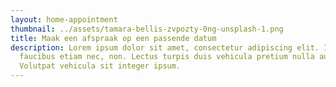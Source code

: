 ```yaml
---
layout: home-appointment
thumbnail: ../assets/tamara-bellis-zvpozty-0ng-unsplash-1.png
title: Maak een afspraak op een passende datum
description: Lorem ipsum dolor sit amet, consectetur adipiscing elit. In odio
  faucibus etiam nec, non. Lectus turpis duis vehicula pretium nulla auctor.
  Volutpat vehicula sit integer ipsum.
---
```

